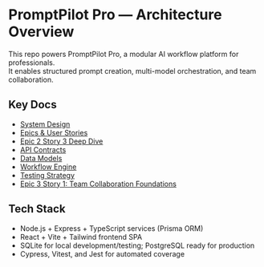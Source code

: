 # PromptPilot Pro — Architecture Overview

This repo powers PromptPilot Pro, a modular AI workflow platform for professionals.  
It enables structured prompt creation, multi-model orchestration, and team collaboration.

## Key Docs
- [System Design](./SYSTEM_DESIGN.md)
- [Epics & User Stories](./EPICS.md)
- [Epic 2 Story 3 Deep Dive](./EPIC2_STORY3.md)
- [API Contracts](./API.md)
- [Data Models](./DATA_MODELS.md)
- [Workflow Engine](./WORKFLOW_ENGINE.md)
- [Testing Strategy](../TESTING.md)
- [Epic 3 Story 1: Team Collaboration Foundations](./EPIC3_STORY1.md)

## Tech Stack
- Node.js + Express + TypeScript services (Prisma ORM)
- React + Vite + Tailwind frontend SPA
- SQLite for local development/testing; PostgreSQL ready for production
- Cypress, Vitest, and Jest for automated coverage